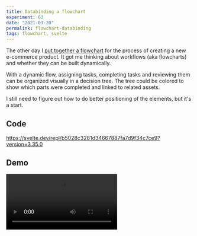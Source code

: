 ```yaml
---
title: Databinding a flowchart
experiment: 63
date: "2021-03-20"
permalink: flowchart-databinding
tags: flowchart, svelte
---
```


The other day I [put together a flowchart](/posts/new-product-app-idea) for the process of creating a new e-commerce product. It got me thinking about workflows (aka flowcharts) and whether they can be built dynamically.

With a dynamic flow, assigning tasks, completing tasks and reviewing them can be organized visually in a decision tree. The tree could be colored to show which parts were completed and linked to related assets.

I still need to figure out how to do better positioning of the elements, but it's a start.

## Code

https://svelte.dev/repl/b5028c3281d34667887fa7d9f34c7ce9?version=3.35.0

## Demo

<video controls src="https://res.cloudinary.com/dzwnkx0mk/video/upload/v1616234154/1000experiments.dev/flowchart-databind_katjan.mp4"/>
